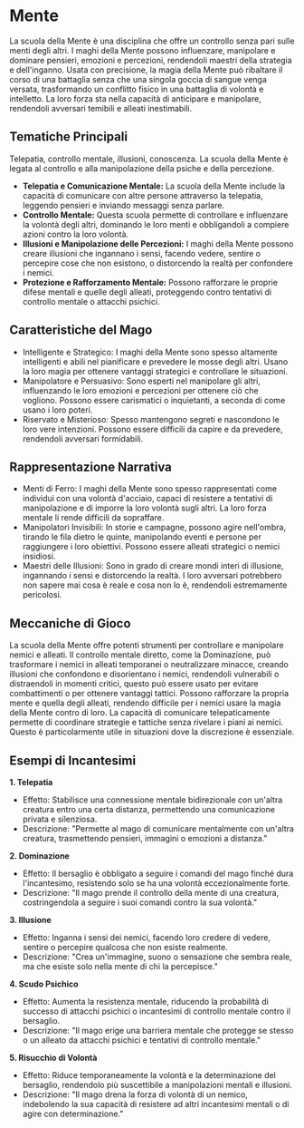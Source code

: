 # Mente
La scuola della Mente è una disciplina che offre un controllo senza pari sulle menti degli altri. I maghi della Mente possono influenzare, manipolare e dominare pensieri, emozioni e percezioni, rendendoli maestri della strategia e dell'inganno. Usata con precisione, la magia della Mente può ribaltare il corso di una battaglia senza che una singola goccia di sangue venga versata, trasformando un conflitto fisico in una battaglia di volontà e intelletto. La loro forza sta nella capacità di anticipare e manipolare, rendendoli avversari temibili e alleati inestimabili. 

## Tematiche Principali
Telepatia, controllo mentale, illusioni, conoscenza. La scuola della Mente è legata al controllo e alla manipolazione della psiche e della percezione.

- **Telepatia e Comunicazione Mentale:** La scuola della Mente include la capacità di comunicare con altre persone attraverso la telepatia, leggendo pensieri e inviando messaggi senza parlare.
- **Controllo Mentale:** Questa scuola permette di controllare e influenzare la volontà degli altri, dominando le loro menti e obbligandoli a compiere azioni contro la loro volontà.
- **Illusioni e Manipolazione delle Percezioni:** I maghi della Mente possono creare illusioni che ingannano i sensi, facendo vedere, sentire o percepire cose che non esistono, o distorcendo la realtà per confondere i nemici.
- **Protezione e Rafforzamento Mentale:** Possono rafforzare le proprie difese mentali e quelle degli alleati, proteggendo contro tentativi di controllo mentale o attacchi psichici.

## Caratteristiche del Mago
- Intelligente e Strategico: I maghi della Mente sono spesso altamente intelligenti e abili nel pianificare e prevedere le mosse degli altri. Usano la loro magia per ottenere vantaggi strategici e controllare le situazioni.
- Manipolatore e Persuasivo: Sono esperti nel manipolare gli altri, influenzando le loro emozioni e percezioni per ottenere ciò che vogliono. Possono essere carismatici o inquietanti, a seconda di come usano i loro poteri.
- Riservato e Misterioso: Spesso mantengono segreti e nascondono le loro vere intenzioni. Possono essere difficili da capire e da prevedere, rendendoli avversari formidabili.



## Rappresentazione Narrativa
- Menti di Ferro: I maghi della Mente sono spesso rappresentati come individui con una volontà d'acciaio, capaci di resistere a tentativi di manipolazione e di imporre la loro volontà sugli altri. La loro forza mentale li rende difficili da sopraffare.
- Manipolatori Invisibili: In storie e campagne, possono agire nell'ombra, tirando le fila dietro le quinte, manipolando eventi e persone per raggiungere i loro obiettivi. Possono essere alleati strategici o nemici insidiosi.
- Maestri delle Illusioni: Sono in grado di creare mondi interi di illusione, ingannando i sensi e distorcendo la realtà. I loro avversari potrebbero non sapere mai cosa è reale e cosa non lo è, rendendoli estremamente pericolosi.


## Meccaniche di Gioco
La scuola della Mente offre potenti strumenti per controllare e manipolare nemici e alleati. Il controllo mentale diretto, come la Dominazione, può trasformare i nemici in alleati temporanei o neutralizzare minacce, creando illusioni che confondono e disorientano i nemici, rendendoli vulnerabili o distraendoli in momenti critici, questo può essere usato per evitare combattimenti o per ottenere vantaggi tattici. Possono rafforzare la propria mente e quella degli alleati, rendendo difficile per i nemici usare la magia della Mente contro di loro. La capacità di comunicare telepaticamente permette di coordinare strategie e tattiche senza rivelare i piani ai nemici. Questo è particolarmente utile in situazioni dove la discrezione è essenziale.

## Esempi di Incantesimi

**1. Telepatia**
- Effetto: Stabilisce una connessione mentale bidirezionale con un'altra creatura entro una certa distanza, permettendo una comunicazione privata e silenziosa.
- Descrizione: "Permette al mago di comunicare mentalmente con un'altra creatura, trasmettendo pensieri, immagini o emozioni a distanza."

**2. Dominazione**
- Effetto: Il bersaglio è obbligato a seguire i comandi del mago finché dura l'incantesimo, resistendo solo se ha una volontà eccezionalmente forte.
- Descrizione: "Il mago prende il controllo della mente di una creatura, costringendola a seguire i suoi comandi contro la sua volontà."

**3. Illusione**
- Effetto: Inganna i sensi dei nemici, facendo loro credere di vedere, sentire o percepire qualcosa che non esiste realmente.
- Descrizione: "Crea un'immagine, suono o sensazione che sembra reale, ma che esiste solo nella mente di chi la percepisce."

**4. Scudo Psichico**
- Effetto: Aumenta la resistenza mentale, riducendo la probabilità di successo di attacchi psichici o incantesimi di controllo mentale contro il bersaglio.
- Descrizione: "Il mago erige una barriera mentale che protegge se stesso o un alleato da attacchi psichici e tentativi di controllo mentale."

**5. Risucchio di Volontà**
- Effetto: Riduce temporaneamente la volontà e la determinazione del bersaglio, rendendolo più suscettibile a manipolazioni mentali e illusioni.
- Descrizione: "Il mago drena la forza di volontà di un nemico, indebolendo la sua capacità di resistere ad altri incantesimi mentali o di agire con determinazione."